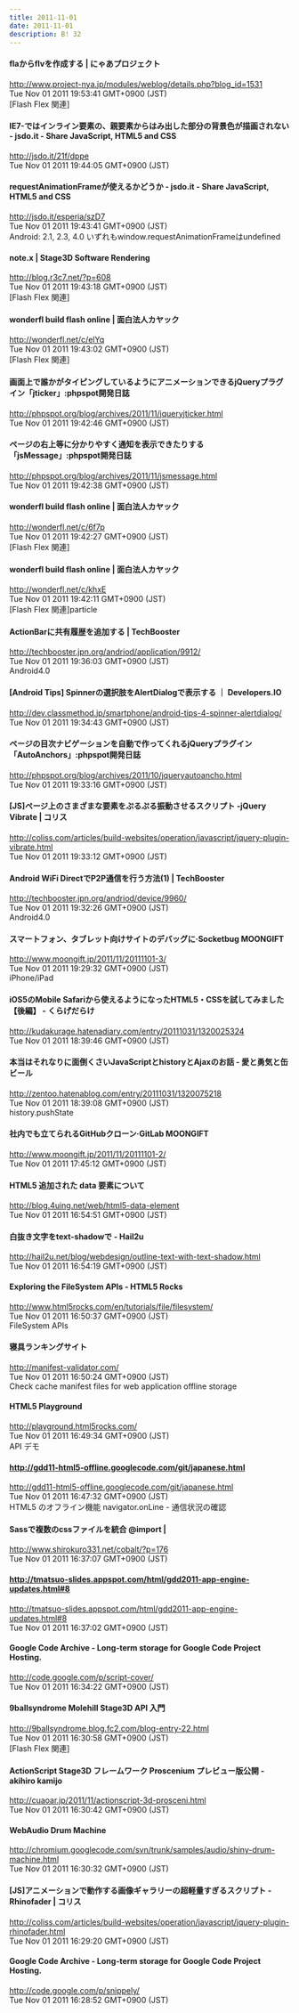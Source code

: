 ```yaml
---
title: 2011-11-01
date: 2011-11-01
description: B! 32
---
```


#### flaからflvを作成する | にゃあプロジェクト
http://www.project-nya.jp/modules/weblog/details.php?blog_id=1531<br>
Tue Nov 01 2011 19:53:41 GMT+0900 (JST)<br>
[Flash Flex 関連]


#### IE7-ではインライン要素の、親要素からはみ出した部分の背景色が描画されない - jsdo.it - Share JavaScript, HTML5 and CSS
http://jsdo.it/21f/dppe<br>
Tue Nov 01 2011 19:44:05 GMT+0900 (JST)<br>


#### requestAnimationFrameが使えるかどうか - jsdo.it - Share JavaScript, HTML5 and CSS
http://jsdo.it/esperia/szD7<br>
Tue Nov 01 2011 19:43:41 GMT+0900 (JST)<br>
Android: 2.1, 2.3, 4.0 いずれもwindow.requestAnimationFrameはundefined


#### note.x | Stage3D Software Rendering
http://blog.r3c7.net/?p=608<br>
Tue Nov 01 2011 19:43:18 GMT+0900 (JST)<br>
[Flash Flex 関連]


#### wonderfl build flash online | 面白法人カヤック
http://wonderfl.net/c/elYq<br>
Tue Nov 01 2011 19:43:02 GMT+0900 (JST)<br>
[Flash Flex 関連]


#### 画面上で誰かがタイピングしているようにアニメーションできるjQueryプラグイン「jticker」:phpspot開発日誌
http://phpspot.org/blog/archives/2011/11/jqueryjticker.html<br>
Tue Nov 01 2011 19:42:46 GMT+0900 (JST)<br>


#### ページの右上等に分かりやすく通知を表示できたりする「jsMessage」:phpspot開発日誌
http://phpspot.org/blog/archives/2011/11/jsmessage.html<br>
Tue Nov 01 2011 19:42:38 GMT+0900 (JST)<br>


#### wonderfl build flash online | 面白法人カヤック
http://wonderfl.net/c/6f7p<br>
Tue Nov 01 2011 19:42:27 GMT+0900 (JST)<br>
[Flash Flex 関連]


#### wonderfl build flash online | 面白法人カヤック
http://wonderfl.net/c/khxE<br>
Tue Nov 01 2011 19:42:11 GMT+0900 (JST)<br>
[Flash Flex 関連]particle


#### ActionBarに共有履歴を追加する | TechBooster
http://techbooster.jpn.org/andriod/application/9912/<br>
Tue Nov 01 2011 19:36:03 GMT+0900 (JST)<br>
Android4.0


#### [Android Tips] Spinnerの選択肢をAlertDialogで表示する ｜ Developers.IO
http://dev.classmethod.jp/smartphone/android-tips-4-spinner-alertdialog/<br>
Tue Nov 01 2011 19:34:43 GMT+0900 (JST)<br>


#### ページの目次ナビゲーションを自動で作ってくれるjQueryプラグイン「AutoAnchors」:phpspot開発日誌
http://phpspot.org/blog/archives/2011/10/jqueryautoancho.html<br>
Tue Nov 01 2011 19:33:16 GMT+0900 (JST)<br>


####   [JS]ページ上のさまざまな要素をぷるぷる振動させるスクリプト -jQuery Vibrate | コリス
http://coliss.com/articles/build-websites/operation/javascript/jquery-plugin-vibrate.html<br>
Tue Nov 01 2011 19:33:12 GMT+0900 (JST)<br>


#### Android WiFi DirectでP2P通信を行う方法(1) | TechBooster
http://techbooster.jpn.org/andriod/device/9960/<br>
Tue Nov 01 2011 19:32:26 GMT+0900 (JST)<br>
Android4.0


#### スマートフォン、タブレット向けサイトのデバッグに·Socketbug MOONGIFT
http://www.moongift.jp/2011/11/20111101-3/<br>
Tue Nov 01 2011 19:29:32 GMT+0900 (JST)<br>
iPhone/iPad


#### iOS5のMobile Safariから使えるようになったHTML5・CSSを試してみました【後編】 - くらげだらけ
http://kudakurage.hatenadiary.com/entry/20111031/1320025324<br>
Tue Nov 01 2011 18:39:46 GMT+0900 (JST)<br>


#### 本当はそれなりに面倒くさいJavaScriptとhistoryとAjaxのお話 - 愛と勇気と缶ビール
http://zentoo.hatenablog.com/entry/20111031/1320075218<br>
Tue Nov 01 2011 18:39:08 GMT+0900 (JST)<br>
 history.pushState


#### 社内でも立てられるGitHubクローン·GitLab MOONGIFT
http://www.moongift.jp/2011/11/20111101-2/<br>
Tue Nov 01 2011 17:45:12 GMT+0900 (JST)<br>


#### HTML5 追加された data 要素について
http://blog.4uing.net/web/html5-data-element<br>
Tue Nov 01 2011 16:54:51 GMT+0900 (JST)<br>


#### 白抜き文字をtext-shadowで - Hail2u
http://hail2u.net/blog/webdesign/outline-text-with-text-shadow.html<br>
Tue Nov 01 2011 16:54:19 GMT+0900 (JST)<br>


#### Exploring the FileSystem APIs - HTML5 Rocks
http://www.html5rocks.com/en/tutorials/file/filesystem/<br>
Tue Nov 01 2011 16:50:37 GMT+0900 (JST)<br>
FileSystem APIs


#### 寝具ランキングサイト
http://manifest-validator.com/<br>
Tue Nov 01 2011 16:50:24 GMT+0900 (JST)<br>
Check cache manifest files for web application offline storage


#### HTML5 Playground
http://playground.html5rocks.com/<br>
Tue Nov 01 2011 16:49:34 GMT+0900 (JST)<br>
API デモ


#### http://gdd11-html5-offline.googlecode.com/git/japanese.html
http://gdd11-html5-offline.googlecode.com/git/japanese.html<br>
Tue Nov 01 2011 16:47:32 GMT+0900 (JST)<br>
HTML5 のオフライン機能 navigator.onLine - 通信状況の確認


#### Sassで複数のcssファイルを統合 @import |
http://www.shirokuro331.net/cobalt/?p=176<br>
Tue Nov 01 2011 16:37:07 GMT+0900 (JST)<br>


#### http://tmatsuo-slides.appspot.com/html/gdd2011-app-engine-updates.html#8
http://tmatsuo-slides.appspot.com/html/gdd2011-app-engine-updates.html#8<br>
Tue Nov 01 2011 16:37:02 GMT+0900 (JST)<br>


#### Google Code Archive - Long-term storage for Google Code Project Hosting.
http://code.google.com/p/script-cover/<br>
Tue Nov 01 2011 16:34:22 GMT+0900 (JST)<br>


#### 9ballsyndrome Molehill Stage3D API 入門
http://9ballsyndrome.blog.fc2.com/blog-entry-22.html<br>
Tue Nov 01 2011 16:30:58 GMT+0900 (JST)<br>
[Flash Flex 関連]


#### ActionScript Stage3D フレームワーク Proscenium プレビュー版公開 - akihiro kamijo
http://cuaoar.jp/2011/11/actionscript-3d-prosceni.html<br>
Tue Nov 01 2011 16:30:42 GMT+0900 (JST)<br>


#### WebAudio Drum Machine
http://chromium.googlecode.com/svn/trunk/samples/audio/shiny-drum-machine.html<br>
Tue Nov 01 2011 16:30:32 GMT+0900 (JST)<br>


####   [JS]アニメーションで動作する画像ギャラリーの超軽量すぎるスクリプト -Rhinofader | コリス
http://coliss.com/articles/build-websites/operation/javascript/jquery-plugin-rhinofader.html<br>
Tue Nov 01 2011 16:29:20 GMT+0900 (JST)<br>


#### Google Code Archive - Long-term storage for Google Code Project Hosting.
http://code.google.com/p/snippely/<br>
Tue Nov 01 2011 16:28:52 GMT+0900 (JST)<br>



